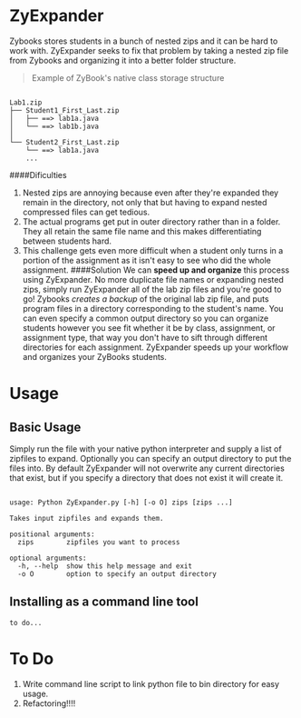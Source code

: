 # ZyExpander
Zybooks stores students in a bunch of nested zips and it can be hard to work with. ZyExpander seeks to fix that problem by taking a nested zip file from Zybooks and organizing it into a better folder structure.
> Example of ZyBook's native class storage structure
```

Lab1.zip
├── Student1_First_Last.zip
│   ├── ==> lab1a.java   
│	└── ==> lab1b.java
│  
└── Student2_First_Last.zip
    └── ==> lab1a.java
    ... 

```

####Dificulties

 1. Nested zips are annoying because even after they're expanded they remain in the directory, not only that but having to expand nested compressed files can get tedious.
 2. The actual programs get put in outer directory rather than in a folder. They all retain the same file name and this makes differentiating between students hard.
 3. This challenge gets even more difficult when a student only turns in a portion of the assignment as it isn't easy to see who did the whole assignment.
####Solution
We can **speed up and organize** this process using ZyExpander. No more duplicate file names or expanding nested zips, simply run ZyExpander all of the lab zip files and you're good to go! Zybooks *creates a backup* of the original lab zip file, and puts program files in a directory corresponding to the student's name. You can even specify a common output directory so you can organize students however you see fit whether it be by class, assignment, or assignment type, that way you don't have to sift through different directories for each assignment. ZyExpander speeds up your workflow and organizes your ZyBooks students.

# Usage
## Basic Usage
Simply run the file with your native python interpreter and supply a list of zipfiles to expand. Optionally you can specify an output directory to put the files into. By default ZyExpander will not overwrite any current directories that exist, but if you specify a directory that does not exist it will create it.

```

usage: Python ZyExpander.py [-h] [-o O] zips [zips ...]

Takes input zipfiles and expands them.

positional arguments:
  zips        zipfiles you want to process

optional arguments:
  -h, --help  show this help message and exit
  -o O        option to specify an output directory

```
## Installing as a command line tool
```
to do...
```

# To Do
1. Write command line script to link python file to bin directory for easy usage.
2. Refactoring!!!!

